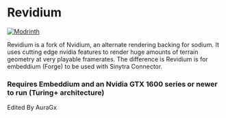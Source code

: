 # Revidium

[![Modrinth](https://img.shields.io/modrinth/dt/nvidium?logo=modrinth)](https://modrinth.com/mod/nvidium)

Revidium is a fork of Nvidium, an alternate rendering backing for sodium. It uses cutting edge nvidia features to render huge amounts of
terrain geometry at very playable framerates. The difference is Revidium is for embeddium (Forge) to be used with Sinytra Connector.

### Requires Embeddium and an Nvidia GTX 1600 series or newer to run (Turing+ architecture)
Edited By AuraGx
